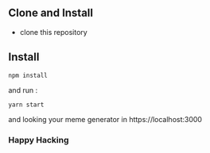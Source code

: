 ## Clone and Install
- clone this repository

## Install
```
npm install
```
and run :
```
yarn start
```
and looking your meme generator in https://localhost:3000

### Happy Hacking
